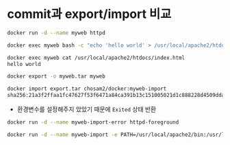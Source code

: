 # commit과 export/import 비교

```bash
docker run -d --name myweb httpd
```

```bash
docker exec myweb bash -c "echo 'hello world' > /usr/local/apache2/htdocs/index.html"
```

```bash
docker exec myweb cat /usr/local/apache2/htdocs/index.html
hello world
```

```bash
docker export -o myweb.tar myweb
```

```bash
docker import export.tar chosam2/docker:myweb-import
sha256:21a3f2ffaa1fc47627f53f6471a84ca391b13c151005021d1c888228d4509dda
```

- 환경변수를 설정해주지 았았기 때문에 `Exited` 상태 반환

```bash
docker run -d --name myweb-import-error httpd-foreground
```

```bash
docker run -d --name myweb-import -e PATH=/usr/local/apache2/bin:/usr/local/sbin:/usr/local/bin:/usr/sbin:/usr/bin:/sbin:/bin chosam2/docker:myweb-import httpd-foreground
```